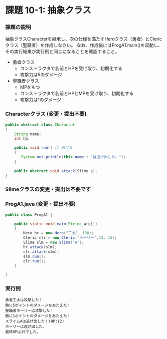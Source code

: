# 課題 10-1: 抽象クラス

### 課題の説明
抽象クラスCharacterを継承し、次の仕様を満たすHeroクラス（勇者）とClericクラス（聖職者）を作成しなさい。
なお、作成後にはProgA1.main()を起動し、その実行結果が実行例と同じになることを確認すること。

- 勇者クラス
  - コンストラクタで名前とHPを受け取り、初期化する
  - 攻撃力は5のダメージ
- 聖職者クラス
  - MPをもつ
  - コンストラクタで名前とHPとMPを受け取り、初期化する
  - 攻撃力は1のダメージ

### Characterクラス (変更・提出不要)
```java
public abstract class Character
{
    String name;
    int hp;

    public void run() // 逃げる
    {
       System.out.println(this.name + "は逃げ出した。");
    }
    
    public abstract void attack(Slime s);
}
```

### Slimeクラスの変更・提出は不要です

### ProgA1.java (変更・提出不要)
```java
public class ProgA1 {

    public static void main(String arg[])
    {
        Hero hr = new Hero("工太", 100);
        Cleric clr = new Cleric("ホーリー",15, 15);
        Slime slm = new Slime('A');
        hr.attack(slm);
        clr.attack(slm);
        slm.run();
        clr.run();
    }

}
```

### 実行例
```
勇者工太は攻撃した！
敵に5ポイントのダメージをあたえた！
聖職者ホーリーは攻撃した！
敵に1ポイントのダメージをあたえた！
スライムAは逃げ出した！(HP:12)
ホーリーは逃げ出した。
最終HPは15でした。
```

